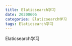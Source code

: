 ```yaml
---
title: Elaticsearch学习
date: 20200606
categories: Elaticsearch学习
tags: Elaticsearch学习
---
```

Elaticsearch学习